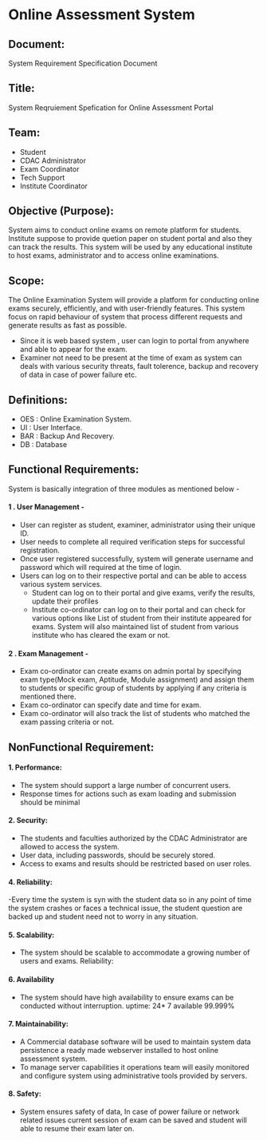 # Online Assessment System
## Document:
System Requirement Specification Document

## Title:
System Reqruiement Spefication for Online Assessment Portal
## Team:
- Student
- CDAC Administrator
- Exam Coordinator
- Tech Support
- Institute Coordinator
## Objective (Purpose):
  System aims to conduct online exams on remote platform for students. Institute suppose to provide quetion paper on student portal and also they can track the results. This system will be used by any educational institute to host exams, administrator and to access online examinations.
## Scope:
  The Online Examination System will provide a platform for conducting online exams securely, efficiently, and with user-friendly features. This system focus on rapid behaviour of system that process different requests and generate results as fast as possible.
  - Since it is web based system , user can login to portal from anywhere and able to appear for the exam.
  - Examiner not need to be present at the time of exam as system can deals with various security threats, fault tolerence, backup and recovery of data in case of power failure etc.  
## Definitions:
  - OES : Online Examination System.
  - UI  : User Interface.
  - BAR : Backup And Recovery.
  - DB  : Database

## Functional Requirements:
  System is basically integration of three modules as mentioned below -
  #### 1 . User Management -
  - User can register as student, examiner, administrator using their unique ID.
  - User needs to complete all required verification steps for successful registration.
  - Once user registered successfully, system will generate username and password which will required at the time of login.
  - Users can log on to their respective portal and can be able to access various system services.
      - Student can log on to their portal and give exams, verify the results, update their profiles
      - Institute co-ordinator can log on to their portal and can check for various options like List of student from their institute appeared for exams. System will also maintained list of student from various institute who has cleared the exam or not.
  #### 2 . Exam Management -
  - Exam co-ordinator can create exams on admin portal by specifying exam type(Mock exam, Aptitude, Module assignment) and assign them to students or specific group of students by applying if any criteria is mentioned there.
  - Exam co-ordinator can specify date and time for exam.
  - Exam co-ordinator will also track the list of students who matched the exam passing criteria or not.
     
## NonFunctional Requirement:


#### 1. Performance:
- The system should support a large number of concurrent users.
- Response times for actions such as exam loading and submission should be minimal
#### 2. Security:
- The students and faculties authorized by the CDAC Administrator are allowed to access the system. 
- User data, including passwords, should be securely stored.
- Access to exams and results should be restricted based on user roles.
#### 4. Reliability:
-Every time the system is syn with the student data so in any point of time the system crashes or faces a technical issue, the 
 student question are backed up and student need not to worry in any situation.
#### 5. Scalability:
- The system should be scalable to accommodate a growing number of users and exams.
  Reliability:
#### 6. Availability
- The system should have high availability to ensure exams can be conducted without interruption.
  uptime: 24* 7 available 99.999%
#### 7. Maintainability:
- A Commercial database software will be used to maintain system data persistence a ready made webserver installed to host online 
  assessment system.
- To manage server capabilities it operations team will easily monitored and configure system using administrative tools provided by 
  servers.
#### 8. Safety:
- System ensures safety of data, In case of power failure or network related issues current session of exam can be saved and student will able to resume their exam later on.
